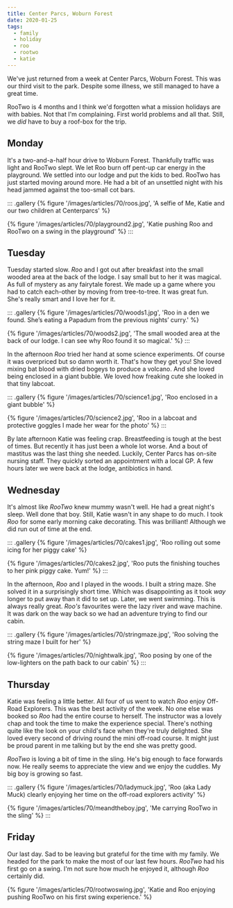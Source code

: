 ```yaml
---
title: Center Parcs, Woburn Forest
date: 2020-01-25
tags:
  - family
  - holiday
  - roo
  - rootwo
  - katie
---
```

We've just returned from a week at Center Parcs, Woburn Forest. This was our third visit to the park. Despite some illness, we still managed to have a great time.

RooTwo is 4 months and I think we'd forgotten what a mission holidays are with babies. Not that I'm complaining. First world problems and all that. Still, we *did* have to buy a roof-box for the trip. 

## Monday

It's a two-and-a-half hour drive to Woburn Forest. Thankfully traffic was light and RooTwo slept. We let Roo burn off pent-up car energy in the playground. We settled into our lodge and put the kids to bed. RooTwo has just started moving around more. He had a bit of an unsettled night with his head jammed against the too-small cot bars. 

::: .gallery
{% figure '/images/articles/70/roos.jpg', 'A selfie of Me, Katie and our two children at Centerparcs' %}

{% figure '/images/articles/70/playground2.jpg', 'Katie pushing Roo and RooTwo on a swing in the playground' %}
:::

## Tuesday

Tuesday started slow. *Roo* and I got out after breakfast into the small wooded area at the back of the lodge. I say small but to her it was magical. As full of mystery as any fairytale forest. We made up a game where you had to catch each-other by moving from tree-to-tree. It was great fun. She's really smart and I love her for it. 

::: .gallery
{% figure '/images/articles/70/woods1.jpg', 'Roo in a den we found. She’s eating a Papadum from the previous nights’ curry.' %}

{% figure '/images/articles/70/woods2.jpg', 'The small wooded area at the back of our lodge. I can see why Roo found it so magical.' %}
:::

In the afternoon *Roo* tried her hand at some science experiments. Of course it was overpriced but so damn worth it. That's how they get you! She loved mixing bat blood with dried bogeys to produce a volcano. And she loved being enclosed in a giant bubble. We loved how freaking cute she looked in that tiny labcoat.

::: .gallery
{% figure '/images/articles/70/science1.jpg', 'Roo enclosed in a giant bubble' %}

{% figure '/images/articles/70/science2.jpg', 'Roo in a labcoat and protective goggles I made her wear for the photo' %}
:::

By late afternoon Katie was feeling crap. Breastfeeding is tough at the best of times. But recently it has just been a whole lot worse. And a bout of mastitus was the last thing she needed. Luckily, Center Parcs has on-site nursing staff. They quickly sorted an appointment with a local GP. A few hours later we were back at the lodge, antibiotics in hand. 

## Wednesday

It's almost like *RooTwo* knew mummy wasn't well. He had a great night's sleep. Well done that boy. Still, Katie wasn't in any shape to do much. I took *Roo* for some early morning cake decorating. This was brilliant! Although we did run out of time at the end. 

::: .gallery
{% figure '/images/articles/70/cakes1.jpg', 'Roo rolling out some icing for her piggy cake' %}

{% figure '/images/articles/70/cakes2.jpg', 'Roo puts the finishing touches to her pink piggy cake. Yum!' %}
:::

In the afternoon, *Roo* and I played in the woods. I built a string maze. She solved it in a surprisingly short time. Which was disappointing as it took *way* longer to put away than it did to set up. Later, we went swimming. This is always really great. *Roo's* favourites were the lazy river and wave machine. It was dark on the way back so we had an adventure trying to find our cabin.

::: .gallery
{% figure '/images/articles/70/stringmaze.jpg', 'Roo solving the string maze I built for her' %}

{% figure '/images/articles/70/nightwalk.jpg', 'Roo posing by one of the low-lighters on the path back to our cabin' %}
:::

## Thursday

Katie was feeling a little better. All four of us went to watch *Roo* enjoy Off-Road Explorers. This was the best activity of the week. No one else was booked so *Roo* had the entire course to herself. The instructor was a lovely chap and took the time to make the experience special. There's nothing quite like the look on your child's face when they're truly delighted. She loved every second of driving round the mini off-road course. It might just be proud parent in me talking but by the end she was pretty good. 

*RooTwo* is loving a bit of time in the sling. He's big enough to face forwards now. He really seems to appreciate the view and we enjoy the cuddles. My big boy is growing so fast.

::: .gallery
{% figure '/images/articles/70/ladymuck.jpg', 'Roo (aka Lady Muck) clearly enjoying her time on the off-road explorers activity' %}

{% figure '/images/articles/70/meandtheboy.jpg', 'Me carrying RooTwo in the sling' %}
:::

## Friday

Our last day. Sad to be leaving but grateful for the time with my family. We headed for the park to make the most of our last few hours. *RooTwo* had his first go on a swing. I'm not sure how much he enjoyed it, although *Roo* certainly did. 

{% figure '/images/articles/70/rootwoswing.jpg', 'Katie and Roo enjoying pushing RooTwo on his first swing experience.' %}